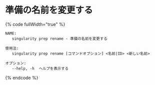 # 準備の名前を変更する

{% code fullWidth="true" %}
```
NAME:
   singularity prep rename - 準備の名前を変更する

使用法:
   singularity prep rename [コマンドオプション] <名前|ID> <新しい名前>

オプション:
   --help, -h  ヘルプを表示する
```
{% endcode %}